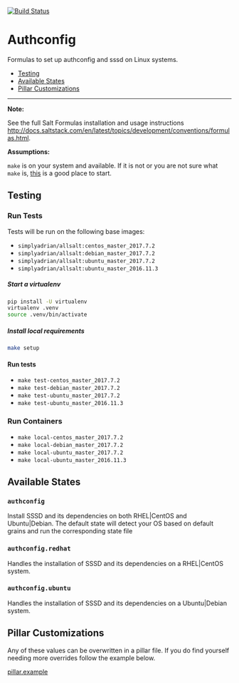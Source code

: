 [![Build Status](https://travis-ci.org/intuitivetechnologygroup/authconfig-formula.svg?branch=master)](https://travis-ci.org/intuitivetechnologygroup/authconfig-formula)

# Authconfig

Formulas to set up authconfig and sssd on Linux systems.

* [Testing](#testing)
* [Available States](#states)
* [Pillar Customizations](#pillar)

---

**Note:**

See the full Salt Formulas installation and usage instructions
<http://docs.saltstack.com/en/latest/topics/development/conventions/formulas.html>.

**Assumptions:**

`make` is on your system and available. If it is not or you are not sure what
`make` is, [this](https://www.gnu.org/software/make/) is a good place to start.


## <a name='testing'></a> Testing

### <a name='run-tests'></a> Run Tests

Tests will be run on the following base images:

* `simplyadrian/allsalt:centos_master_2017.7.2`
* `simplyadrian/allsalt:debian_master_2017.7.2`
* `simplyadrian/allsalt:ubuntu_master_2017.7.2`
* `simplyadrian/allsalt:ubuntu_master_2016.11.3`

##### Start a virtualenv

```bash
pip install -U virtualenv
virtualenv .venv
source .venv/bin/activate
```

##### Install local requirements

```bash
make setup
```

#### Run tests

* `make test-centos_master_2017.7.2`
* `make test-debian_master_2017.7.2`
* `make test-ubuntu_master_2017.7.2`
* `make test-ubuntu_master_2016.11.3`

### <a name='run-containers'></a> Run Containers

* `make local-centos_master_2017.7.2`
* `make local-debian_master_2017.7.2`
* `make local-ubuntu_master_2017.7.2`
* `make local-ubuntu_master_2016.11.3`


## <a name='states'></a> Available States

### `authconfig`
Install SSSD and its dependencies on both RHEL|CentOS and Ubuntu|Debian. The
default state will detect your OS based on default grains and run the
corresponding state file

### `authconfig.redhat`

Handles the installation of SSSD and its dependencies on a RHEL|CentOS system.

### `authconfig.ubuntu`

Handles the installation of SSSD and its dependencies on a Ubuntu|Debian system.


## <a name='pillar'></a> Pillar Customizations

Any of these values can be overwritten in a pillar file. If you do find yourself needing
more overrides follow the example below.

[pillar.example](authconfig/tests/pillar/authconfig/init.sls)
